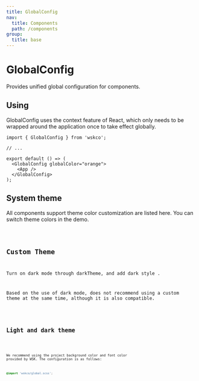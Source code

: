 ```yaml
---
title: GlobalConfig
nav:
  title: Components
  path: /components
group:
  title: base
---
```


# GlobalConfig

Provides unified global configuration for components.

## Using

GlobalConfig uses the context feature of React, which only needs to be wrapped around the application once to take effect globally.

```tsx pure
import { GlobalConfig } from 'wskco';

// ...

export default () => (
  <GlobalConfig globalColor="orange">
    <App />
  </GlobalConfig>
);
```

## System theme

All components support theme color customization are listed here. You can switch theme colors in the demo.

<code src="./demos/index1.tsx"/>

## Custom Theme

Turn on dark mode through darkTheme, and add dark style .

Based on the use of dark mode, does not recommend using a custom theme at the same time, although it is also compatible.

<code src="./demos/index2.tsx"/>

## Light and dark theme

<code src="./demos/index3.tsx"/>

We recommend using the project background color and font color provided by WSK. The configuration is as follows:

```css pure
@import 'wskco/global.scss';
```

<API />
